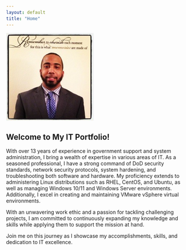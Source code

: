 ```yaml
---
layout: default
title: "Home"
---
```


![Profile Picture](assets/img/homepage/profile-pic.jpg)

## Welcome to My IT Portfolio!


With over 13 years of experience in government support and system administration, I bring a wealth of expertise in various areas of IT. As a seasoned professional, I have a strong command of DoD security standards, network security protocols, system hardening, and troubleshooting both software and hardware. My proficiency extends to administering Linux distributions such as RHEL, CentOS, and Ubuntu, as well as managing Windows 10/11 and Windows Server environments. Additionally, I excel in creating and maintaining VMware vSphere virtual environments. 

With an unwavering work ethic and a passion for tackling challenging projects, I am committed to continuously expanding my knowledge and skills while applying them to support the mission at hand. 

Join me on this journey as I showcase my accomplishments, skills, and dedication to IT excellence.

<br>
<br>